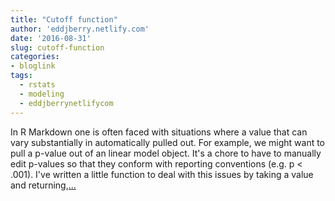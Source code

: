 ```yaml
---
title: "Cutoff function"
author: 'eddjberry.netlify.com'
date: '2016-08-31'
slug: cutoff-function
categories:
- bloglink
tags:
  - rstats
  - modeling
  - eddjberrynetlifycom
---
```


In R Markdown one is often faced with situations where a value that can vary substantially in automatically pulled out. For example, we might want to pull a p-value out of an linear model object. It's a chore to have to manually edit p-values so that they conform with reporting conventions (e.g. p < .001). I've written a little function to deal with this issues by taking a value and returning,[... <i class="fas fa-external-link-alt"></i>](https://eddjberry.netlify.com/post/cutoff-function/)

